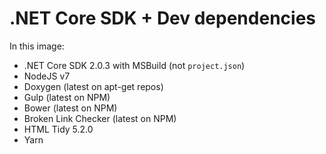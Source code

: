 # .NET Core SDK + Dev dependencies

In this image:
* .NET Core SDK 2.0.3 with MSBuild (not `project.json`)
* NodeJS v7
* Doxygen (latest on apt-get repos)
* Gulp (latest on NPM)
* Bower (latest on NPM)
* Broken Link Checker (latest on NPM)
* HTML Tidy 5.2.0
* Yarn
